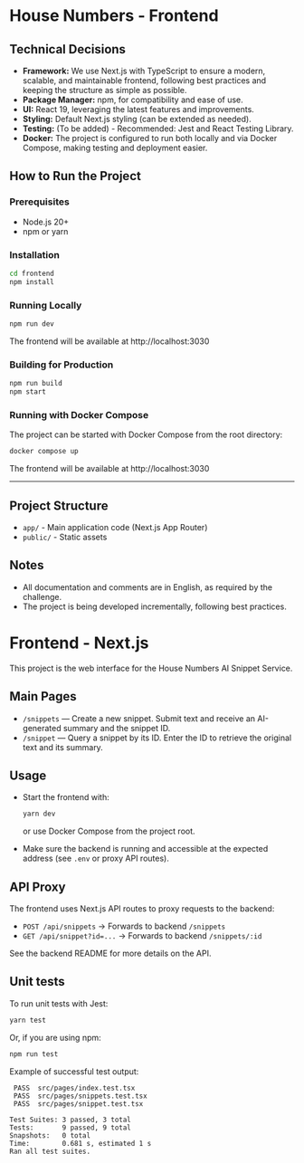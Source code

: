 # House Numbers - Frontend

## Technical Decisions

- **Framework:** We use Next.js with TypeScript to ensure a modern, scalable, and maintainable frontend, following best practices and keeping the structure as simple as possible.
- **Package Manager:** npm, for compatibility and ease of use.
- **UI:** React 19, leveraging the latest features and improvements.
- **Styling:** Default Next.js styling (can be extended as needed).
- **Testing:** (To be added) - Recommended: Jest and React Testing Library.
- **Docker:** The project is configured to run both locally and via Docker Compose, making testing and deployment easier.

## How to Run the Project

### Prerequisites

- Node.js 20+
- npm or yarn

### Installation

```bash
cd frontend
npm install
```

### Running Locally

```bash
npm run dev
```

The frontend will be available at http://localhost:3030

### Building for Production

```bash
npm run build
npm start
```

### Running with Docker Compose

The project can be started with Docker Compose from the root directory:

```bash
docker compose up
```

The frontend will be available at http://localhost:3030

---

## Project Structure

- `app/` - Main application code (Next.js App Router)
- `public/` - Static assets

## Notes

- All documentation and comments are in English, as required by the challenge.
- The project is being developed incrementally, following best practices.

# Frontend - Next.js

This project is the web interface for the House Numbers AI Snippet Service.

## Main Pages

- `/snippets` — Create a new snippet. Submit text and receive an AI-generated summary and the snippet ID.
- `/snippet` — Query a snippet by its ID. Enter the ID to retrieve the original text and its summary.

## Usage

- Start the frontend with:

  ```bash
  yarn dev
  ```

  or use Docker Compose from the project root.

- Make sure the backend is running and accessible at the expected address (see `.env` or proxy API routes).

## API Proxy

The frontend uses Next.js API routes to proxy requests to the backend:

- `POST /api/snippets` → Forwards to backend `/snippets`
- `GET /api/snippet?id=...` → Forwards to backend `/snippets/:id`

See the backend README for more details on the API.

## Unit tests

To run unit tests with Jest:

```bash
yarn test
```

Or, if you are using npm:

```bash
npm run test
```

Example of successful test output:

```
 PASS  src/pages/index.test.tsx
 PASS  src/pages/snippets.test.tsx
 PASS  src/pages/snippet.test.tsx

Test Suites: 3 passed, 3 total
Tests:       9 passed, 9 total
Snapshots:   0 total
Time:        0.681 s, estimated 1 s
Ran all test suites.
```
